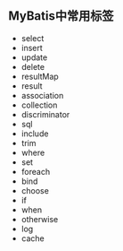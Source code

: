 ## MyBatis中常用标签
- select
- insert
- update
- delete
- resultMap
- result
- association
- collection
- discriminator
- sql
- include
- trim
- where
- set
- foreach
- bind
- choose
- if
- when
- otherwise
- log
- cache

